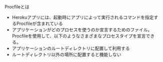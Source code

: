 Procfileとは
- Herokuアプリには、起動時にアプリによって実行されるコマンドを指定するProcfileが含まれている
- アプリケーションがどのプロセスを使うのか宣言するためのファイル。Procfileを使用して、以下のようなさまざまなプロセスタイプを宣言できる。
- アプリケーションのルートディレクトリに配置して利用する
- ルートディレクトリ以外の場所に配置すると機能しない
